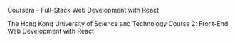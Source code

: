 Coursera - Full-Stack Web Development with React

The Hong Kong University of Science and Technology
Course 2: Front-End Web Development with React
